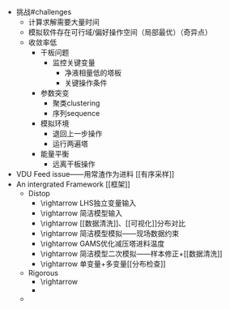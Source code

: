 - 挑战#challenges
	- 计算求解需要大量时间
	- 模拟软件存在可行域/偏好操作空间（局部最优）（奇异点）
	- 收敛率低
		- 干板问题
			- 监控关键变量
				- 净液相量低的塔板
				- 关键操作条件
		- 参数突变
			- 聚类clustering
			- 序列sequence
		- 模拟环境
			- 退回上一步操作
			- 运行两遍塔
		- 能量平衡
			- 远离干板操作
- VDU Feed issue——用常渣作为进料
  [[有序采样]]
- An intergrated Framework
  [[框架]]
	- Distop
		- \rightarrow LHS独立变量输入
		- \rightarrow 简洁模型输入
		- \rightarrow [[数据清洗]]、[[可视化]]分布对比
		- \rightarrow 简洁模型模拟——现场数据约束
		- \rightarrow GAMS优化减压塔进料温度
		- \rightarrow 简洁模型二次模拟——样本修正+[[数据清洗]]
		- \rightarrow 单变量+多变量[[分布检查]]
	- Rigorous
		- \rightarrow
		-
	-
